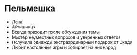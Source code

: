 # Пельмешка

* Лена
* Айтишница
* Всегда приходит после обсуждения темы
* Мастер неуместных вопросов и уверенных ответов
* Получила однажды экстраординарный подарок от Скади
* Любит настольные игры и собирает на них народ
